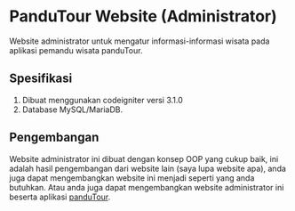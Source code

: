 # PanduTour Website (Administrator)
Website administrator untuk mengatur informasi-informasi wisata pada aplikasi pemandu wisata panduTour.

## Spesifikasi
1. Dibuat menggunakan codeigniter versi 3.1.0
2. Database MySQL/MariaDB.

## Pengembangan
Website administrator ini dibuat dengan konsep OOP yang cukup baik, ini adalah hasil pengembangan dari website lain (saya lupa website apa),
anda juga dapat mengembangkan website ini menjadi seperti yang anda butuhkan. Atau anda juga dapat mengembangkan website administrator ini beserta aplikasi <a href="https://github.com/musulton/pandu-tour">panduTour</a>.
